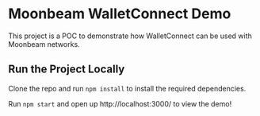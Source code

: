 # Moonbeam WalletConnect Demo

This project is a POC to demonstrate how WalletConnect can be used with Moonbeam networks. 

## Run the Project Locally

Clone the repo and run `npm install` to install the required dependencies.

Run `npm start` and open up http://localhost:3000/ to view the demo!